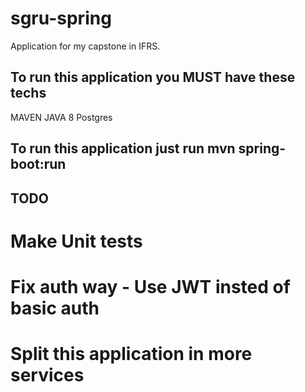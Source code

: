 # sgru-spring
Application for my capstone in IFRS.

To run this application you MUST have these techs 
-------
MAVEN
JAVA 8 
Postgres 

To run this application just run mvn spring-boot:run 
------

TODO 
-----
# Make Unit tests 
# Fix auth way - Use JWT insted of basic auth
# Split this application in more services
